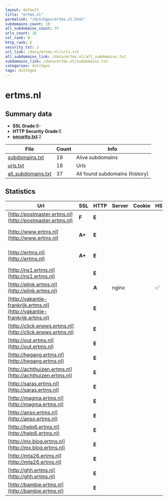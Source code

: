 ```yaml
---
layout: default
title: "ertms.nl"
permalink: "/dutchgov/ertms.nl.html"
subdomains_count: 19
all_subdomains_count: 37
urls_count: 18
ssl_rank: B-
http_rank: E
security_txt: 2
url_link: /data/ertms.nl/urls.txt
all_subdomains_link: /data/ertms.nl/all_subdomains.txt
subdomains_link: /data/ertms.nl/subdomains.txt
categories: dutchgov
tags: dutchgov
---
```



# ertms.nl
## Summary data


 - **SSL Grade**:B-
 - **HTTP Security Grade**:E
 - **[security.txt](https://www.digitaleoverheid.nl/nieuws/standaard-security-txt-nu-verplicht-voor-overheid/)**:2


| File       | Count | Info |
|------------|-------|------|
|[subdomains.txt](/DutchGovScope/data/ertms.nl/subdomains.txt)|19|Alive subdomains|
|[urls.txt](/DutchGovScope/data/ertms.nl/urls.txt)|18|Urls|
|[all_subdomains.txt](/DutchGovScope/data/ertms.nl/all_subdomains.txt)|37|All found subdomains (history)|


## Statistics


| Url | SSL | HTTP | Server | Cookie | HSTS | CORS | CTO | CSP | XFO | XXP | RP |FP| Tech |Title |
|--------|-------|-------|------|------|------|------|------|------|------|------|------|------|------|------|
|[http://postmaster.ertms.nl](http://postmaster.ertms.nl)| **F**| **E**|| | | | | | | | :white_check_mark: | |||
|[http://www.ertms.nl](http://www.ertms.nl)| **A+**| **E**|| | | | | | | | :white_check_mark: | |HSTS Microsoft ASP.NET||
|[http://ertms.nl](http://ertms.nl)| **A+**| **E**|| | | | | | | | :white_check_mark: | |HSTS Microsoft ASP.NET||
|[http://ns1.ertms.nl](http://ns1.ertms.nl)| | **E**|| | | | | | | | :white_check_mark: | |||
|[http://elink.ertms.nl](http://elink.ertms.nl)| | **A**|nginx| |:white_check_mark: | | | | :white_check_mark: | :white_check_mark: | :white_check_mark: | |HSTS Nginx||
|[http://vakantie-frankrijk.ertms.nl](http://vakantie-frankrijk.ertms.nl)| | **E**|| | | | | | | | :white_check_mark: | |||
|[http://click.enews.ertms.nl](http://click.enews.ertms.nl)| | **E**|| | | | | | | | :white_check_mark: | |||
|[http://out.ertms.nl](http://out.ertms.nl)| | **E**|| | | | | | | | :white_check_mark: | |||
|[http://hegang.ertms.nl](http://hegang.ertms.nl)| | **E**|| | | | | | | | :white_check_mark: | |||
|[http://achthuizen.ertms.nl](http://achthuizen.ertms.nl)| | **E**|| | | | | | | | :white_check_mark: | |||
|[http://saras.ertms.nl](http://saras.ertms.nl)| | **E**|| | | | | | | | :white_check_mark: | |||
|[http://magma.ertms.nl](http://magma.ertms.nl)| | **E**|| | | | | | | | :white_check_mark: | |||
|[http://anso.ertms.nl](http://anso.ertms.nl)| | **E**|| | | | | | | | :white_check_mark: | |||
|[http://help6.ertms.nl](http://help6.ertms.nl)| | **E**|| | | | | | | | :white_check_mark: | |||
|[http://mx.blog.ertms.nl](http://mx.blog.ertms.nl)| | **E**|| | | | | | | | :white_check_mark: | |||
|[http://mta26.ertms.nl](http://mta26.ertms.nl)| | **E**|| | | | | | | | :white_check_mark: | |||
|[http://ghh.ertms.nl](http://ghh.ertms.nl)| | **E**|| | | | | | | | :white_check_mark: | |||
|[http://bambie.ertms.nl](http://bambie.ertms.nl)| | **E**|| | | | | | | | :white_check_mark: | |||

